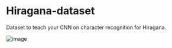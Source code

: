 # Hiragana-dataset
Dataset to teach your CNN on character recognition for Hiragana. 

![image](https://user-images.githubusercontent.com/68788485/192846302-17fca532-4e69-448f-bf51-198538a27f79.png)
